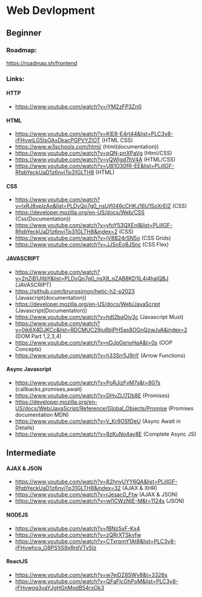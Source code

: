 # Web Devlopment<br/>
## Beginner<br/>
### Roadmap:
https://roadmap.sh/frontend <br/>
### Links:<br/>

#### HTTP

* https://www.youtube.com/watch?v=iYM2zFP3Zn0

#### HTML

* https://www.youtube.com/watch?v=KlE8-E4rt44&list=PLC3y8-rFHvwiLG5IsOAxDkacPGPVYZlOT (HTML CSS)<br/>
* https://www.w3schools.com/html/ (html(documentation))<br/>
* https://www.youtube.com/watch?v=pQN-pnXPaVg (Html/CSS) <br/>
* https://www.youtube.com/watch?v=vQWlgd7hV4A (HTML/CSS) <br/>
* https://www.youtube.com/watch?v=UB1O30fR-EE&list=PLillGF-RfqbYeckUaD1z6nviTp31GLTH8 (HTML) <br/>


#### CSS

* https://www.youtube.com/watch?v=IxRJ8vplzAo&list=PLDyQo7g0_nsUjf046cCHKJ16U1SoXrElZ (CSS)<br/>
* https://developer.mozilla.org/en-US/docs/Web/CSS (Css(Documentation)) <br/>
* https://www.youtube.com/watch?v=yfoY53QXEnI&list=PLillGF-RfqbYeckUaD1z6nviTp31GLTH8&index=2 (CSS) <br/>
* https://www.youtube.com/watch?v=jV8B24rSN5o (CSS Grids)
* https://www.youtube.com/watch?v=JJSoEo8JSnc (CSS Flex)


#### JAVASCRIPT

* https://www.youtube.com/watch?v=2nZiB1JItbY&list=PLDyQo7g0_nsX8_gZAB8KD1lL4j4halQBJ (JAVASCRIPT)<br/>
* https://github.com/brunosimon/hetic-h2-p2023 (Javascript(documentation))<br/>
* https://developer.mozilla.org/en-US/docs/Web/JavaScript (Javascript(Documentation))<br/>
* https://www.youtube.com/watch?v=hdI2bqOjy3c (Javascript Must) <br/>
* https://www.youtube.com/watch?v=0ik6X4DJKCc&list=RDCMUC29ju8bIPH5as8OGnQzwJyA&index=2 (DOM Part 1,2,3,4) <br/>
* https://www.youtube.com/watch?v=vDJpGenyHaA&t=0s  (OOP Concepts)
* https://www.youtube.com/watch?v=h33Srr5J9nY (Arrow Functions)

#### Async Javascript
* https://www.youtube.com/watch?v=PoRJizFvM7s&t=807s (callbacks,promises,await)
* https://www.youtube.com/watch?v=DHvZLI7Db8E (Promises)
* https://developer.mozilla.org/en-US/docs/Web/JavaScript/Reference/Global_Objects/Promise (Promises documentation MDN)
* https://www.youtube.com/watch?v=V_Kr9OSfDeU (Async Await in Details)
* https://www.youtube.com/watch?v=8zKuNo4ay8E (Complete Async JS)

## Intermediate <br/>

#### AJAX & JSON

* https://www.youtube.com/watch?v=82hnvUYY6QA&list=PLillGF-RfqbYeckUaD1z6nviTp31GLTH8&index=32 (AJAX & XHR)
* https://www.youtube.com/watch?v=rJesac0_Ftw (AJAX & JSON)
*  https://www.youtube.com/watch?v=wI1CWzNtE-M&t=1124s (JSON)

#### NODEJS

* https://www.youtube.com/watch?v=fBNz5xF-Kx4
* https://www.youtube.com/watch?v=zQRrXTSkvfw
* https://www.youtube.com/watch?v=CTxrpmY1At8&list=PLC3y8-rFHvwhco_O8PS1iS9xRrdVTvSIz

#### ReactJS
* https://www.youtube.com/watch?v=w7ejDZ8SWv8&t=3326s
* https://www.youtube.com/watch?v=QFaFIcGhPoM&list=PLC3y8-rFHvwgg3vaYJgHGnModB54rxOk3
